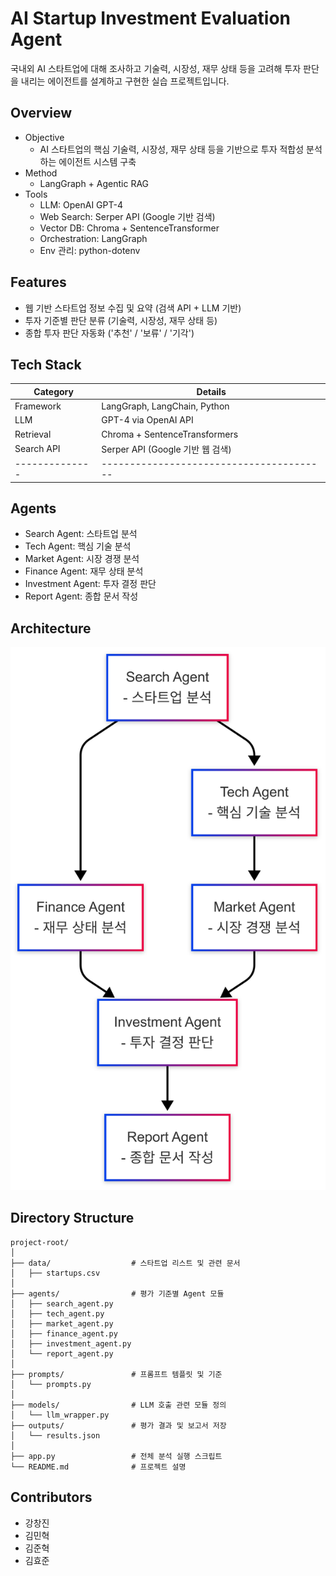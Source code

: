 # AI Startup Investment Evaluation Agent

국내외 AI 스타트업에 대해 조사하고 기술력, 시장성, 재무 상태 등을 고려해 투자 판단을 내리는 에이전트를 설계하고 구현한 실습 프로젝트입니다.

## Overview

- Objective
  - AI 스타트업의 핵심 기술력, 시장성, 재무 상태 등을 기반으로 투자 적합성 분석하는 에이전트 시스템 구축
- Method
  - LangGraph + Agentic RAG 
- Tools
  - LLM: OpenAI GPT-4  
  - Web Search: Serper API (Google 기반 검색)  
  - Vector DB: Chroma + SentenceTransformer  
  - Orchestration: LangGraph  
  - Env 관리: python-dotenv  

## Features

- 웹 기반 스타트업 정보 수집 및 요약 (검색 API + LLM 기반)
- 투자 기준별 판단 분류 (기술력, 시장성, 재무 상태 등)
- 종합 투자 판단 자동화 ('추천' / '보류' / '기각')

## Tech Stack 

| Category     | Details                                |
|--------------|----------------------------------------|
| Framework    | LangGraph, LangChain, Python           |
| LLM          | GPT-4 via OpenAI API                   |
| Retrieval    | Chroma + SentenceTransformers          |
| Search API   | Serper API (Google 기반 웹 검색)        |
|--------------|----------------------------------------|

## Agents
 
- Search Agent: 스타트업 분석
- Tech Agent: 핵심 기술 분석
- Market Agent: 시장 경쟁 분석
- Finance Agent: 재무 상태 분석
- Investment Agent: 투자 결정 판단
- Report Agent: 종합 문서 작성

## Architecture
![architecture](./assets/architecture.png)

## Directory Structure
```
project-root/
│
├── data/                  # 스타트업 리스트 및 관련 문서
│   ├── startups.csv
│
├── agents/                # 평가 기준별 Agent 모듈
│   ├── search_agent.py
│   ├── tech_agent.py
│   ├── market_agent.py
│   ├── finance_agent.py
│   ├── investment_agent.py
│   └── report_agent.py
│
├── prompts/               # 프롬프트 템플릿 및 기준
│   └── prompts.py
│
├── models/                # LLM 호출 관련 모듈 정의
│   └── llm_wrapper.py
├── outputs/               # 평가 결과 및 보고서 저장
│   └── results.json
│
├── app.py                 # 전체 분석 실행 스크립트
└── README.md              # 프로젝트 설명
```

## Contributors 
- 강창진
- 김민혁
- 김준혁
- 김효준
